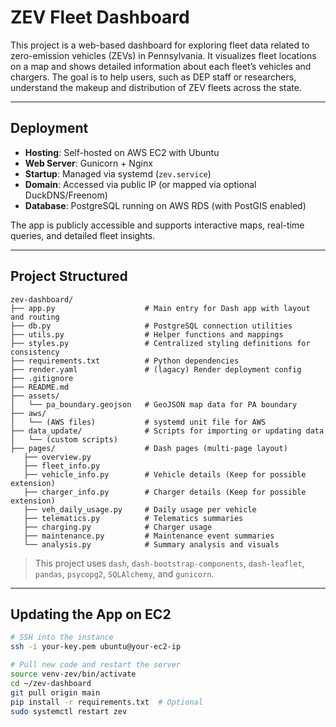 # ZEV Fleet Dashboard

This project is a web-based dashboard for exploring fleet data related to zero-emission vehicles (ZEVs) in Pennsylvania. It visualizes fleet locations on a map and shows detailed information about each fleet’s vehicles and chargers. The goal is to help users, such as DEP staff or researchers, understand the makeup and distribution of ZEV fleets across the state.

---
## Deployment

- **Hosting**: Self-hosted on AWS EC2 with Ubuntu
- **Web Server**: Gunicorn + Nginx
- **Startup**: Managed via systemd (`zev.service`)
- **Domain**: Accessed via public IP (or mapped via optional DuckDNS/Freenom)
- **Database**: PostgreSQL running on AWS RDS (with PostGIS enabled)

The app is publicly accessible and supports interactive maps, real-time queries, and detailed fleet insights.

---
## Project Structured

```text
zev-dashboard/
├── app.py                    # Main entry for Dash app with layout and routing
├── db.py                     # PostgreSQL connection utilities
├── utils.py                  # Helper functions and mappings
├── styles.py                 # Centralized styling definitions for consistency
├── requirements.txt          # Python dependencies
├── render.yaml               # (lagacy) Render deployment config
├── .gitignore
├── README.md
├── assets/
│   └── pa_boundary.geojson   # GeoJSON map data for PA boundary
├── aws/
│   └── (AWS files)           # systemd unit file for AWS
├── data_update/              # Scripts for importing or updating data
│   └── (custom scripts)
├── pages/                    # Dash pages (multi-page layout)
   ├── overview.py
   ├── fleet_info.py
   ├── vehicle_info.py        # Vehicle details (Keep for possible extension)    
   ├── charger_info.py        # Charger details (Keep for possible extension)
   ├── veh_daily_usage.py     # Daily usage per vehicle
   ├── telematics.py          # Telematics summaries
   ├── charging.py            # Charger usage
   ├── maintenance.py         # Maintenance event summaries
   └── analysis.py            # Summary analysis and visuals
```
> This project uses `dash`, `dash-bootstrap-components`, `dash-leaflet`, `pandas`, `psycopg2`, `SQLAlchemy`, and `gunicorn`.

---
## Updating the App on EC2

```bash
# SSH into the instance
ssh -i your-key.pem ubuntu@your-ec2-ip

# Pull new code and restart the server
source venv-zev/bin/activate
cd ~/zev-dashboard
git pull origin main
pip install -r requirements.txt  # Optional
sudo systemctl restart zev
```